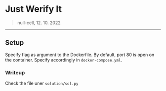 # Just Werify It
> null-cell, 12. 10. 2022
---

## Setup
Specify flag as argument to the Dockerfile. By default, port 80 is open on the container. Specify accordingly in `docker-compose.yml`.


### Writeup

Check the file uner `solution/sol.py`